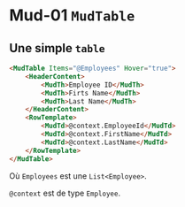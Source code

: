 # Mud-01 `MudTable`

## Une simple `table`

```html
<MudTable Items="@Employees" Hover="true">
    <HeaderContent>
        <MudTh>Employee ID</MudTh>
        <MudTh>Firts Name</MudTh>
        <MudTh>Last Name</MudTh>
    </HeaderContent>
    <RowTemplate>
        <MudTd>@context.EmployeeId</MudTd>
        <MudTd>@context.FirstName</MudTd>
        <MudTd>@context.LastName</MudTd>
    </RowTemplate>
</MudTable>
```

Où `Employees` est une `List<Employee>`.

`@context` est de type `Employee`.
